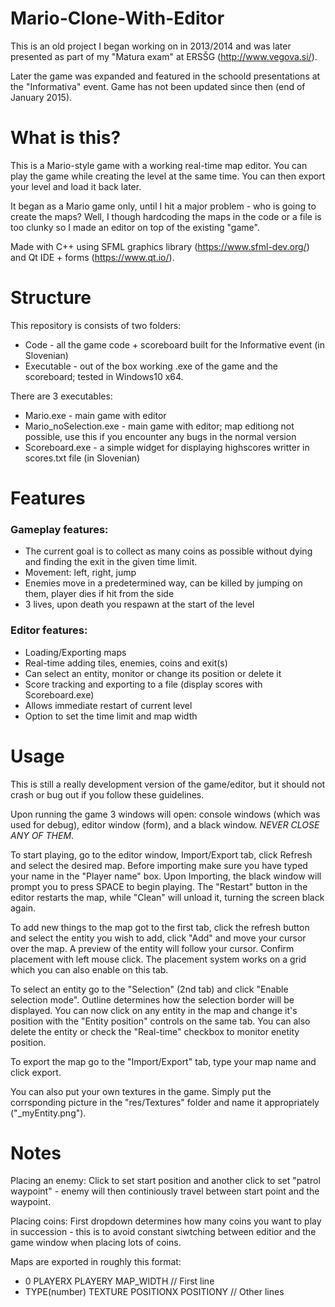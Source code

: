 # Mario-Clone-With-Editor

This is an old project I began working on in 2013/2014 and was later presented as part of my "Matura exam" at ERSŠG (http://www.vegova.si/). 

Later the game was expanded and featured in the schoold presentations at the "Informativa" event. Game has not been updated since then (end of January 2015).

# What is this?

This is a Mario-style game with a working real-time map editor. You can play the game while creating the level at the same time. You can then export your level and load it back later.

It began as a Mario game only, until I hit a major problem - who is going to create the maps? Well, I though hardcoding the maps in the code or a file is too clunky so I made an editor on top of the existing "game".

Made with C++ using SFML graphics library (https://www.sfml-dev.org/) and Qt IDE + forms (https://www.qt.io/).

# Structure

This repository is consists of two folders:
* Code - all the game code + scoreboard built for the Informative event (in Slovenian)
* Executable - out of the box working .exe of the game and the scoreboard; tested in Windows10 x64.

There are 3 executables:
* Mario.exe - main game with editor
* Mario_noSelection.exe - main game with editor; map editiong not possible, use this if you encounter any bugs in the normal version
* Scoreboard.exe - a simple widget for displaying highscores writter in scores.txt file (in Slovenian)

# Features

### Gameplay features:
* The current goal is to collect as many coins as possible without dying and finding the exit in the given time limit. 
* Movement: left, right, jump
* Enemies move in a predetermined way, can be killed by jumping on them, player dies if hit from the side
* 3 lives, upon death you respawn at the start of the level

### Editor features:
* Loading/Exporting maps
* Real-time adding tiles, enemies, coins and exit(s)
* Can select an entity, monitor or change its position or delete it
* Score tracking and exporting to a file (display scores with Scoreboard.exe)
* Allows immediate restart of current level
* Option to set the time limit and map width

# Usage

This is still a really development version of the game/editor, but it should not crash or bug out if you follow these guidelines.

Upon running the game 3 windows will open: console windows (which was used for debug), editor window (form), and a black window. *NEVER CLOSE ANY OF THEM*. 

To start playing, go to the editor window, Import/Export tab, click Refresh and select the desired map. Before importing make sure you have typed your name in the "Player name" box. Upon Importing, the black window will prompt you to press SPACE to begin playing. The "Restart" button in the editor restarts the map, while "Clean" will unload it, turning the screen black again.

To add new things to the map got to the first tab, click the refresh button and select the entity you wish to add, click "Add" and move your cursor over the map. A preview of the entity will follow your cursor. Confirm placement with left mouse click. The placement system works on a grid which you can also enable on this tab.

To select an entity go to the "Selection" (2nd tab) and click "Enable selection mode". Outline determines how the selection border will be displayed. You can now click on any entity in the map and change it's position with the "Entity position" controls on the same tab. You can also delete the entity or check the "Real-time" checkbox to monitor enetity position.

To export the map go to the "Import/Export" tab, type your map name and click export.

You can also put your own textures in the game. Simply put the corrsponding picture in the "res/Textures" folder and name it appropriately ("<type>_myEntity.png").

# Notes

Placing an enemy: Click to set start position and another click to set "patrol waypoint" - enemy will then continiously travel between start point and the waypoint.

Placing coins: First dropdown determines how many coins you want to play in succession - this is to avoid constant siwtching between editior and the game window when placing lots of coins.

Maps are exported in roughly this format:
* 0 PLAYERX PLAYERY MAP_WIDTH  // First line
* TYPE(number) TEXTURE POSITIONX POSITIONY // Other lines
